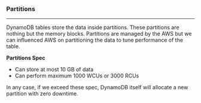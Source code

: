 ### Partitions

---

DynamoDB tables store the data inside partitions. These partitions are nothing but the memory blocks. Partitions are managed by the AWS but we can influenced AWS on partitioning the data to tune performance of the table.

**Partitions Spec**

- Can store at most 10 GB of data
- Can perform maximum 1000 WCUs or 3000 RCUs

In any case, if we exceed these spec, DynamoDB itself will allocate a new partition with zero downtime.
